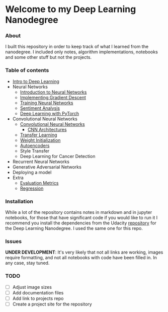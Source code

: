 # Welcome to my Deep Learning Nanodegree

### About

I built this repository in order to keep track of what I learned from the nanodegree. I included only notes, algorithm implementations, notebooks and some other stuff but not the projects.

### Table of contents

- [Intro to Deep Learning](part-1/Intro_to_NumPy.ipynb)
- Neural Networks
	- [Introduction to Neural Networks](part-2/Introduction_to_Neural_Networks.ipynb)
	- [Implementing Gradient Descent](part-2/Implementing_Gradient_Descent.ipynb)
	- [Training Neural Networks](part-2/Training_Neural_Networks.ipynb)
	- [Sentiment Analysis](part-2/sentiment-analysis-network/Sentiment_Classification_Projects.ipynb)
	- [Deep Learning with PyTorch](part-2/intro-to-pytorch)
- Convolutional Neural Networks
	- [Convolutional Neural Networks](part-3/Convolutional_Neural_Networks_Notes.ipynb)
		- [CNN Architectures](part-3/CNN_Architectures.ipynb)
	- [Transfer Learning](part-3/Transfer_Learning_Notes.ipynb)
	- [Weight Initialization](part-3/Weight_Initialization_Notes.ipynb)
	- [Autoencoders](part-3/Autoencoders_notes.ipynb)
	- Style Transfer
	- Deep Learning for Cancer Detection
- Recurrent Neural Networks
- Generative Adversarial Networks
- Deploying a model
- Extra
	- [Evaluation Metrics](extra/Evaluation_Metrics.ipynb)
	- [Regression](extra/Regression.ipynb)

### Installation

While a lot of the repository contains notes in markdown and in jupyter notebooks, for those that have significant code if you would like to run it I recommend you install the dependencies from the Udacity [repository](https://github.com/udacity/deep-learning-v2-pytorch#dependencies) for the Deep Learning Nanodegree. I used the same one for this repo.

### Issues
**UNDER DEVELOPMENT**: It's very likely that not all links are working, images require formatting, and not all notebooks with code have been filled in. In any case, stay tuned.

### TODO
- [ ] Adjust image sizes
- [ ] Add documentation files
- [ ] Add link to projects repo
- [ ] Create a project site for the repository